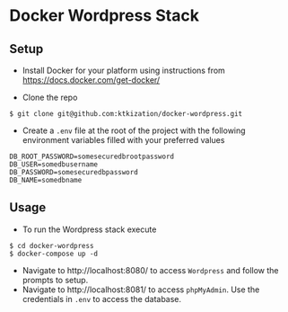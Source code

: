 # Docker Wordpress Stack

## Setup

- Install Docker for your platform using instructions from https://docs.docker.com/get-docker/

- Clone the repo
```
$ git clone git@github.com:ktkization/docker-wordpress.git
```

- Create a `.env` file at the root of the project with the following environment variables filled with your preferred values
```
DB_ROOT_PASSWORD=somesecuredbrootpassword
DB_USER=somedbusername
DB_PASSWORD=somesecuredbpassword
DB_NAME=somedbname
```

## Usage

- To run the Wordpress stack execute
```
$ cd docker-wordpress
$ docker-compose up -d
```

- Navigate to http://localhost:8080/ to access `Wordpress` and follow the prompts to setup.
- Navigate to http://localhost:8081/ to access `phpMyAdmin`. Use the credentials in `.env` to access the database.
